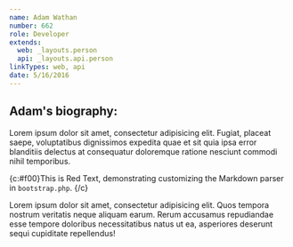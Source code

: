 ```yaml
---
name: Adam Wathan
number: 662
role: Developer
extends:
  web: _layouts.person
  api: _layouts.api.person
linkTypes: web, api
date: 5/16/2016
---
```


## Adam's biography:

Lorem ipsum dolor sit amet, consectetur adipisicing elit. Fugiat, placeat saepe, voluptatibus dignissimos expedita quae et sit quia ipsa error blanditiis delectus at consequatur doloremque ratione nesciunt commodi nihil temporibus.

{c:#f00}This is Red Text, demonstrating customizing the Markdown parser in `bootstrap.php`. {/c}

Lorem ipsum dolor sit amet, consectetur adipisicing elit. Quos tempora nostrum veritatis neque aliquam earum. Rerum accusamus repudiandae esse tempore doloribus necessitatibus natus ut ea, asperiores deserunt sequi cupiditate repellendus!
